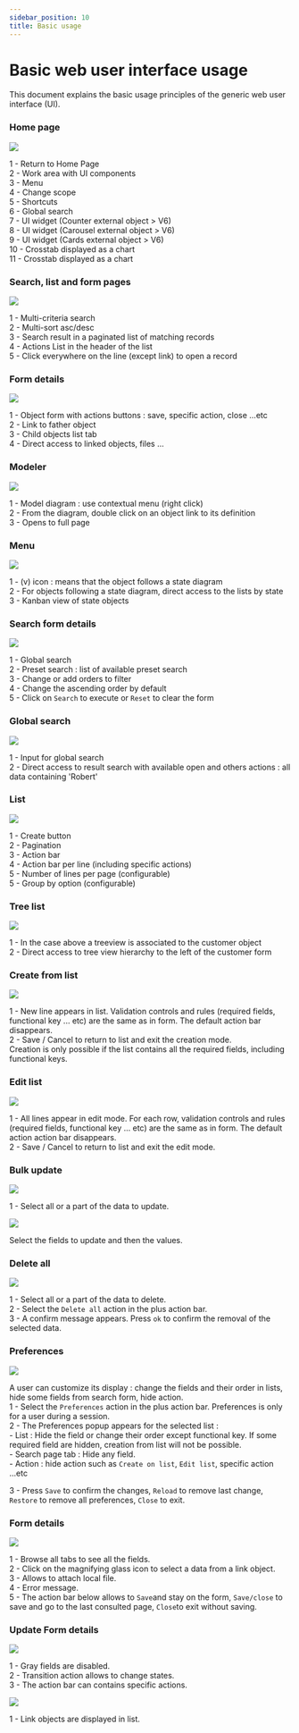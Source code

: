 ```yaml
---
sidebar_position: 10
title: Basic usage
---
```


Basic web user interface usage
==============================

This document explains the basic usage principles of the generic web user interface (UI).

### Home page

![](img/basic-usage/homepage4.png)

1 - Return to Home Page    
2 - Work area with UI components  
3 - Menu  
4 - Change scope  
5 - Shortcuts  
6 - Global search  
7 - UI widget (Counter external object > V6)  
8 - UI widget (Carousel external object > V6)    
9 - UI widget (Cards external object > V6)    
10 - Crosstab displayed as a chart  
11 - Crosstab displayed as a chart  

   
### Search, list and form pages

![](img/basic-usage/searchlistform4.png)

1 - Multi-criteria search    
2 - Multi-sort asc/desc  
3 - Search result in a paginated list of matching records  
4 - Actions List in the header of the list  
5 - Click everywhere on the line (except link) to open a record  

  

### Form details

![](img/basic-usage/formdetail4.png)

1 - Object form with actions buttons : save, specific action, close ...etc    
2 - Link to father object  
3 - Child objects list tab  
4 - Direct access to linked objects, files ...  
 

  

### Modeler

![](img/basic-usage/modeler4.png)


1 - Model diagram : use contextual menu (right click)    
2 - From the diagram, double click on an object link to its definition   
3 - Opens to full page 

### Menu

![](img/basic-usage/menu4.png)


1 - (v) icon : means that the object follows a state diagram    
2 - For objects following a state diagram, direct access to the lists by state  
3 - Kanban view of state objects  
 
### Search form details

![](img/basic-usage/searchform4.png)


1 - Global search       
2 - Preset search : list of available preset search  
3 - Change or add orders to filter    
4 - Change the ascending order by default  
5 - Click on `Search` to execute or `Reset` to clear the form   

### Global search

![](img/basic-usage/globalsearch4.png)


1 - Input for global search     
2 - Direct access to result search  with available open and others actions : all data containing 'Robert'  

### List

![](img/basic-usage/list4.png)


1 - Create button    
2 - Pagination  
3 - Action bar  
4 - Action bar per line (including specific actions)  
5 - Number of lines per page (configurable)  
5 - Group by option (configurable)

### Tree list

![](img/basic-usage/treelist.png)


1 - In the case above a treeview is associated to the customer object   
2 - Direct access to tree view hierarchy to the left of the customer form           

### Create from list

![](img/basic-usage/addlist.png)


 
1 - New line appears in list. Validation controls and rules (required fields, functional key ... etc) are the same as in form.  The default action bar disappears.  
2 - Save / Cancel to return to list and exit the creation mode.    
Creation is only possible if the list contains all the required fields, including functional keys.    
     
### Edit list

![](img/basic-usage/editlist.png)


 
1 - All lines appear in edit mode. For each row, validation controls and rules (required fields, functional key ... etc) are the same as in form.  The default action action bar disappears.  
2 - Save / Cancel to return to list and exit the edit mode.    
   
### Bulk update

![](img/basic-usage/bulkupdate41.png)


 
1 - Select all or a part of the data to update.  

![](img/basic-usage/bulkupdate42.png)  


    
Select the fields to update and then the values.        
   
### Delete all

![](img/basic-usage/bulkdelete4.png)


 
1 - Select all or a part of the data to delete.      
2 - Select the `Delete all` action in the plus action bar.  
3 - A confirm message appears. Press `ok` to confirm the removal of the selected data.  

         
### Preferences

![](img/basic-usage/preferences4.png)



A user can customize its display : change the fields and their order in lists, hide some fields from search form, hide action.  
1 - Select the `Preferences` action in the plus action bar. Preferences is only for a user during a session.          
2 - The Preferences popup appears for the selected list :  
		 -	List : Hide the field or change their order except functional key. If some required field are hidden, creation from list will not be possible.  
		 -	Search page tab : Hide any field.  
		 - Action : hide action such as `Create on list`, `Edit list`, specific action ...etc   
		 
3 - Press `Save` to confirm the changes, `Reload` to remove last change, `Restore` to remove all preferences, `Close` to exit.    

         
### Form details

![](img/basic-usage/formdetail41.png)



1 - Browse all tabs to see all the fields.               
2 - Click on the magnifying glass icon to select a data from a link object.    
3 - Allows to attach local file.      
4 - Error message.  
5 - The action bar below allows to `Save`and stay on the form, `Save/close` to save and go to the last consulted page, `Close`to exit without saving.  

### Update Form details

![](img/basic-usage/updateformdetail41.png)



1 - Gray fields are disabled.                 
2 - Transition action allows to change states.   
3 - The action bar can contains specific actions.  


![](img/basic-usage/updateformdetail42.png)

1 - Link objects are displayed in list.     